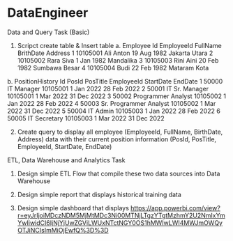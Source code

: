 # DataEngineer
Data and Query Task (Basic)
1.	Scripct create table & Insert table
a.	Employee
Id	EmployeeId	FullName	BrithDate	Address
1	10105001	Ali Anton	19 Aug 1982	Jakarta Utara
2	10105002	Rara Siva	1 Jan 1982	Mandalika
3	10105003	Rini Aini	20 Feb 1982	Sumbawa Besar
4	10105004	Budi	22 Feb 1982	Mataram Kota

 
 
b.	PositionHistory
Id	PosId	PosTitle	EmployeeId	StartDate	EndDate
1	50000	IT Manager	10105001	1 Jan 2022	28 Feb 2022
2	50001	IT Sr. Manager	10105001	1 Mar 2022	31 Dec 2022
3	50002	Programmer Analyst	10105002	1 Jan 2022	28 Feb 2022
4	50003	Sr. Programmer Analyst	10105002	1 Mar 2022	31 Dec 2022
5	50004	IT Admin	10105003	1 Jan 2022	28 Feb 2022
6	50005	IT Secretary	10105003	1 Mar 2022	31 Dec 2022

  
2.	Create query to display all employee (EmployeeId, FullName, BirthDate, Address) data with their current position information (PosId, PosTitle, EmployeeId, StartDate, EndDate)
 

ETL, Data Warehouse and Analytics Task
1.	Design simple ETL Flow that compile these two data sources into Data Warehouse
 
2.	Design simple report that displays historical training data
 
3.	Design simple dashboard that displays
https://app.powerbi.com/view?r=eyJrIjoiMDczNDM5MjMtMDc3Ni00MTNjLTgzYTgtMzhmY2U2NmIxYmYwIiwidCI6IjNjYjUwZGViLWUxNTctNGY0OS1hMWIwLWI4MWJmOWQyOTJiNCIsImMiOjEwfQ%3D%3D
